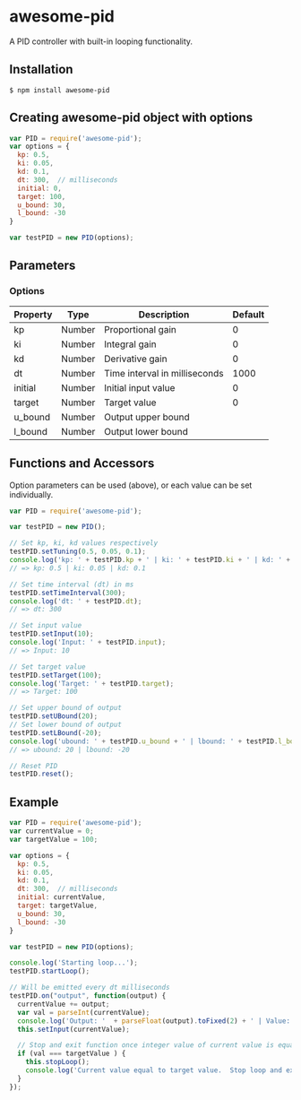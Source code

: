 # awesome-pid
A PID controller with built-in looping functionality.

## Installation
`$ npm install awesome-pid`

## Creating awesome-pid object with options
```javascript
var PID = require('awesome-pid');
var options = {
  kp: 0.5,
  ki: 0.05,
  kd: 0.1,
  dt: 300,  // milliseconds
  initial: 0,
  target: 100,
  u_bound: 30,
  l_bound: -30
}

var testPID = new PID(options);
```

## Parameters
### Options
Property | Type | Description | Default
-------- | ---- | ----------- | -------
kp | Number | Proportional gain | 0
ki | Number | Integral gain | 0
kd | Number | Derivative gain | 0
dt | Number | Time interval in milliseconds | 1000
initial | Number | Initial input value | 0
target | Number | Target value | 0
u_bound | Number | Output upper bound |
l_bound | Number | Output lower bound |

## Functions and Accessors
Option parameters can be used (above), or each value can be set individually.
```javascript
var PID = require('awesome-pid');

var testPID = new PID();

// Set kp, ki, kd values respectively
testPID.setTuning(0.5, 0.05, 0.1);
console.log('kp: ' + testPID.kp + ' | ki: ' + testPID.ki + ' | kd: ' + testPID.kd);
// => kp: 0.5 | ki: 0.05 | kd: 0.1

// Set time interval (dt) in ms
testPID.setTimeInterval(300);
console.log('dt: ' + testPID.dt);
// => dt: 300

// Set input value
testPID.setInput(10);
console.log('Input: ' + testPID.input);
// => Input: 10

// Set target value
testPID.setTarget(100);
console.log('Target: ' + testPID.target);
// => Target: 100

// Set upper bound of output
testPID.setUBound(20);
// Set lower bound of output
testPID.setLBound(-20);
console.log('ubound: ' + testPID.u_bound + ' | lbound: ' + testPID.l_bound);
// => ubound: 20 | lbound: -20

// Reset PID
testPID.reset();
```

## Example
```javascript
var PID = require('awesome-pid');
var currentValue = 0;
var targetValue = 100;

var options = {
  kp: 0.5,
  ki: 0.05,
  kd: 0.1,
  dt: 300,  // milliseconds
  initial: currentValue,
  target: targetValue,
  u_bound: 30,
  l_bound: -30
}

var testPID = new PID(options);

console.log('Starting loop...');
testPID.startLoop();

// Will be emitted every dt milliseconds
testPID.on("output", function(output) {
  currentValue += output;
  var val = parseInt(currentValue);
  console.log('Output: '  + parseFloat(output).toFixed(2) + ' | Value: ' + parseFloat(currentValue).toFixed(2));
  this.setInput(currentValue);

  // Stop and exit function once integer value of current value is equal to target value.
  if (val === targetValue ) {
    this.stopLoop();
    console.log('Current value equal to target value.  Stop loop and exit program.');
  }
});
```
